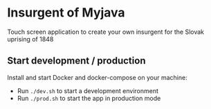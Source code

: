 # Insurgent of Myjava

Touch screen application to create your own insurgent for the Slovak uprising of 1848

## Start development / production

Install and start Docker and docker-compose on your machine:

- Run `./dev.sh` to start a development environment
- Run `./prod.sh` to start the app in production mode
